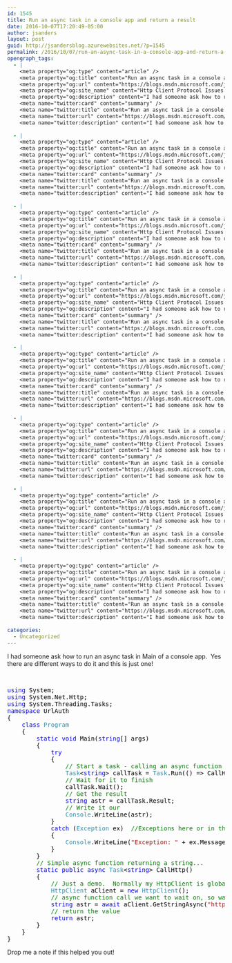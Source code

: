 ```yaml
---
id: 1545
title: Run an async task in a console app and return a result
date: 2016-10-07T17:20:49-05:00
author: jsanders
layout: post
guid: http://jsandersblog.azurewebsites.net/?p=1545
permalink: /2016/10/07/run-an-async-task-in-a-console-app-and-return-a-result/
opengraph_tags:
  - |
    <meta property="og:type" content="article" />
    <meta property="og:title" content="Run an async task in a console app and return a result" />
    <meta property="og:url" content="https://blogs.msdn.microsoft.com/jpsanders/2016/10/07/run-an-async-task-in-a-console-app-and-return-a-result/" />
    <meta property="og:site_name" content="Http Client Protocol Issues (and other fun stuff I support)" />
    <meta property="og:description" content="I had someone ask how to run an async task in Main of a console app.&nbsp; Yes there are different ways to do it and this is just one! &nbsp; using System; using System.Net.Http; using System.Threading.Tasks; namespace UrlAuth { class Program { static void Main(string[] args) { try { // Start a task - calling..." />
    <meta name="twitter:card" content="summary" />
    <meta name="twitter:title" content="Run an async task in a console app and return a result" />
    <meta name="twitter:url" content="https://blogs.msdn.microsoft.com/jpsanders/2016/10/07/run-an-async-task-in-a-console-app-and-return-a-result/" />
    <meta name="twitter:description" content="I had someone ask how to run an async task in Main of a console app.&nbsp; Yes there are different ways to do it and this is just one! &nbsp; using System; using System.Net.Http; using System.Threading.Tasks; namespace UrlAuth { class Program { static void Main(string[] args) { try { // Start a task - calling..." />
    
  - |
    <meta property="og:type" content="article" />
    <meta property="og:title" content="Run an async task in a console app and return a result" />
    <meta property="og:url" content="https://blogs.msdn.microsoft.com/jpsanders/2016/10/07/run-an-async-task-in-a-console-app-and-return-a-result/" />
    <meta property="og:site_name" content="Http Client Protocol Issues (and other fun stuff I support)" />
    <meta property="og:description" content="I had someone ask how to run an async task in Main of a console app.&nbsp; Yes there are different ways to do it and this is just one! &nbsp; using System; using System.Net.Http; using System.Threading.Tasks; namespace UrlAuth { class Program { static void Main(string[] args) { try { // Start a task - calling..." />
    <meta name="twitter:card" content="summary" />
    <meta name="twitter:title" content="Run an async task in a console app and return a result" />
    <meta name="twitter:url" content="https://blogs.msdn.microsoft.com/jpsanders/2016/10/07/run-an-async-task-in-a-console-app-and-return-a-result/" />
    <meta name="twitter:description" content="I had someone ask how to run an async task in Main of a console app.&nbsp; Yes there are different ways to do it and this is just one! &nbsp; using System; using System.Net.Http; using System.Threading.Tasks; namespace UrlAuth { class Program { static void Main(string[] args) { try { // Start a task - calling..." />
    
  - |
    <meta property="og:type" content="article" />
    <meta property="og:title" content="Run an async task in a console app and return a result" />
    <meta property="og:url" content="https://blogs.msdn.microsoft.com/jpsanders/2016/10/07/run-an-async-task-in-a-console-app-and-return-a-result/" />
    <meta property="og:site_name" content="Http Client Protocol Issues (and other fun stuff I support)" />
    <meta property="og:description" content="I had someone ask how to run an async task in Main of a console app.&nbsp; Yes there are different ways to do it and this is just one! &nbsp; using System; using System.Net.Http; using System.Threading.Tasks; namespace UrlAuth { class Program { static void Main(string[] args) { try { // Start a task - calling..." />
    <meta name="twitter:card" content="summary" />
    <meta name="twitter:title" content="Run an async task in a console app and return a result" />
    <meta name="twitter:url" content="https://blogs.msdn.microsoft.com/jpsanders/2016/10/07/run-an-async-task-in-a-console-app-and-return-a-result/" />
    <meta name="twitter:description" content="I had someone ask how to run an async task in Main of a console app.&nbsp; Yes there are different ways to do it and this is just one! &nbsp; using System; using System.Net.Http; using System.Threading.Tasks; namespace UrlAuth { class Program { static void Main(string[] args) { try { // Start a task - calling..." />
    
  - |
    <meta property="og:type" content="article" />
    <meta property="og:title" content="Run an async task in a console app and return a result" />
    <meta property="og:url" content="https://blogs.msdn.microsoft.com/jpsanders/2016/10/07/run-an-async-task-in-a-console-app-and-return-a-result/" />
    <meta property="og:site_name" content="Http Client Protocol Issues (and other fun stuff I support)" />
    <meta property="og:description" content="I had someone ask how to run an async task in Main of a console app.&nbsp; Yes there are different ways to do it and this is just one! &nbsp; using System; using System.Net.Http; using System.Threading.Tasks; namespace UrlAuth { class Program { static void Main(string[] args) { try { // Start a task - calling..." />
    <meta name="twitter:card" content="summary" />
    <meta name="twitter:title" content="Run an async task in a console app and return a result" />
    <meta name="twitter:url" content="https://blogs.msdn.microsoft.com/jpsanders/2016/10/07/run-an-async-task-in-a-console-app-and-return-a-result/" />
    <meta name="twitter:description" content="I had someone ask how to run an async task in Main of a console app.&nbsp; Yes there are different ways to do it and this is just one! &nbsp; using System; using System.Net.Http; using System.Threading.Tasks; namespace UrlAuth { class Program { static void Main(string[] args) { try { // Start a task - calling..." />
    
  - |
    <meta property="og:type" content="article" />
    <meta property="og:title" content="Run an async task in a console app and return a result" />
    <meta property="og:url" content="https://blogs.msdn.microsoft.com/jpsanders/2016/10/07/run-an-async-task-in-a-console-app-and-return-a-result/" />
    <meta property="og:site_name" content="Http Client Protocol Issues (and other fun stuff I support)" />
    <meta property="og:description" content="I had someone ask how to run an async task in Main of a console app.&nbsp; Yes there are different ways to do it and this is just one! &nbsp; using System; using System.Net.Http; using System.Threading.Tasks; namespace UrlAuth { class Program { static void Main(string[] args) { try { // Start a task - calling..." />
    <meta name="twitter:card" content="summary" />
    <meta name="twitter:title" content="Run an async task in a console app and return a result" />
    <meta name="twitter:url" content="https://blogs.msdn.microsoft.com/jpsanders/2016/10/07/run-an-async-task-in-a-console-app-and-return-a-result/" />
    <meta name="twitter:description" content="I had someone ask how to run an async task in Main of a console app.&nbsp; Yes there are different ways to do it and this is just one! &nbsp; using System; using System.Net.Http; using System.Threading.Tasks; namespace UrlAuth { class Program { static void Main(string[] args) { try { // Start a task - calling..." />
    
  - |
    <meta property="og:type" content="article" />
    <meta property="og:title" content="Run an async task in a console app and return a result" />
    <meta property="og:url" content="https://blogs.msdn.microsoft.com/jpsanders/2016/10/07/run-an-async-task-in-a-console-app-and-return-a-result/" />
    <meta property="og:site_name" content="Http Client Protocol Issues (and other fun stuff I support)" />
    <meta property="og:description" content="I had someone ask how to run an async task in Main of a console app.&nbsp; Yes there are different ways to do it and this is just one! &nbsp; using System; using System.Net.Http; using System.Threading.Tasks; namespace UrlAuth { class Program { static void Main(string[] args) { try { // Start a task - calling..." />
    <meta name="twitter:card" content="summary" />
    <meta name="twitter:title" content="Run an async task in a console app and return a result" />
    <meta name="twitter:url" content="https://blogs.msdn.microsoft.com/jpsanders/2016/10/07/run-an-async-task-in-a-console-app-and-return-a-result/" />
    <meta name="twitter:description" content="I had someone ask how to run an async task in Main of a console app.&nbsp; Yes there are different ways to do it and this is just one! &nbsp; using System; using System.Net.Http; using System.Threading.Tasks; namespace UrlAuth { class Program { static void Main(string[] args) { try { // Start a task - calling..." />
    
  - |
    <meta property="og:type" content="article" />
    <meta property="og:title" content="Run an async task in a console app and return a result" />
    <meta property="og:url" content="https://blogs.msdn.microsoft.com/jpsanders/2016/10/07/run-an-async-task-in-a-console-app-and-return-a-result/" />
    <meta property="og:site_name" content="Http Client Protocol Issues (and other fun stuff I support)" />
    <meta property="og:description" content="I had someone ask how to run an async task in Main of a console app.&nbsp; Yes there are different ways to do it and this is just one! &nbsp; using System; using System.Net.Http; using System.Threading.Tasks; namespace UrlAuth { class Program { static void Main(string[] args) { try { // Start a task - calling..." />
    <meta name="twitter:card" content="summary" />
    <meta name="twitter:title" content="Run an async task in a console app and return a result" />
    <meta name="twitter:url" content="https://blogs.msdn.microsoft.com/jpsanders/2016/10/07/run-an-async-task-in-a-console-app-and-return-a-result/" />
    <meta name="twitter:description" content="I had someone ask how to run an async task in Main of a console app.&nbsp; Yes there are different ways to do it and this is just one! &nbsp; using System; using System.Net.Http; using System.Threading.Tasks; namespace UrlAuth { class Program { static void Main(string[] args) { try { // Start a task - calling..." />
    
  - |
    <meta property="og:type" content="article" />
    <meta property="og:title" content="Run an async task in a console app and return a result" />
    <meta property="og:url" content="https://blogs.msdn.microsoft.com/jpsanders/2016/10/07/run-an-async-task-in-a-console-app-and-return-a-result/" />
    <meta property="og:site_name" content="Http Client Protocol Issues (and other fun stuff I support)" />
    <meta property="og:description" content="I had someone ask how to run an async task in Main of a console app.&nbsp; Yes there are different ways to do it and this is just one! &nbsp; using System; using System.Net.Http; using System.Threading.Tasks; namespace UrlAuth { class Program { static void Main(string[] args) { try { // Start a task - calling..." />
    <meta name="twitter:card" content="summary" />
    <meta name="twitter:title" content="Run an async task in a console app and return a result" />
    <meta name="twitter:url" content="https://blogs.msdn.microsoft.com/jpsanders/2016/10/07/run-an-async-task-in-a-console-app-and-return-a-result/" />
    <meta name="twitter:description" content="I had someone ask how to run an async task in Main of a console app.&nbsp; Yes there are different ways to do it and this is just one! &nbsp; using System; using System.Net.Http; using System.Threading.Tasks; namespace UrlAuth { class Program { static void Main(string[] args) { try { // Start a task - calling..." />
    
categories:
  - Uncategorized
---
```

I had someone ask how to run an async task in Main of a console app.&nbsp; Yes there are different ways to do it and this is just one!

&nbsp;

<pre class="code"><span style="color: blue">using </span><span style="color: black">System;
</span><span style="color: blue">using </span><span style="color: black">System.Net.Http;
</span><span style="color: blue">using </span><span style="color: black">System.Threading.Tasks;
</span><span style="color: blue">namespace </span><span style="color: black">UrlAuth
{
    </span><span style="color: blue">class </span><span style="color: #2b91af">Program
    </span><span style="color: black">{
        </span><span style="color: blue">static void </span><span style="color: black">Main(</span><span style="color: blue">string</span><span style="color: black">[] args)
        {
            </span><span style="color: blue">try
            </span><span style="color: black">{
                </span><span style="color: green">// Start a task - calling an async function in this example
                </span><span style="color: #2b91af">Task</span><span style="color: black">&lt;</span><span style="color: blue">string</span><span style="color: black">&gt; callTask = </span><span style="color: #2b91af">Task</span><span style="color: black">.Run(() =&gt; CallHttp());
                </span><span style="color: green">// Wait for it to finish
                </span><span style="color: black">callTask.Wait();
                </span><span style="color: green">// Get the result
                </span><span style="color: blue">string </span><span style="color: black">astr = callTask.Result;
                </span><span style="color: green">// Write it our
                </span><span style="color: #2b91af">Console</span><span style="color: black">.WriteLine(astr);
            }
            </span><span style="color: blue">catch </span><span style="color: black">(</span><span style="color: #2b91af">Exception </span><span style="color: black">ex)  </span><span style="color: green">//Exceptions here or in the function will be caught here
            </span><span style="color: black">{
                </span><span style="color: #2b91af">Console</span><span style="color: black">.WriteLine(</span><span style="color: #a31515">"Exception: " </span><span style="color: black">+ ex.Message);
            }
        }
        </span><span style="color: green">// Simple async function returning a string...
        </span><span style="color: blue">static public async </span><span style="color: #2b91af">Task</span><span style="color: black">&lt;</span><span style="color: blue">string</span><span style="color: black">&gt; CallHttp()
        {
            </span><span style="color: green">// Just a demo.  Normally my HttpClient is global (see docs)
            </span><span style="color: #2b91af">HttpClient </span><span style="color: black">aClient = </span><span style="color: blue">new </span><span style="color: #2b91af">HttpClient</span><span style="color: black">();
            </span><span style="color: green">// async function call we want to wait on, so wait
            </span><span style="color: blue">string </span><span style="color: black">astr = </span><span style="color: blue">await </span><span style="color: black">aClient.GetStringAsync(</span><span style="color: #a31515">"http://microsoft.com"</span><span style="color: black">);
            </span><span style="color: green">// return the value
            </span><span style="color: blue">return </span><span style="color: black">astr;
        }
    }
}
</span></pre>

Drop me a note if this helped you out!